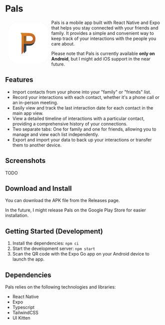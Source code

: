 # Pals

<img src="./assets/images/pals-logo.png" align="left" width="128" hspace="10" vspace="10" style="background-color: #DAD2C8; border-radius: 24px;" />

Pals is a mobile app built with React Native and Expo that helps you stay connected with your friends and family. It provides a simple and convenient way to keep track of your interactions with the people you care about.

Please note that Pals is currently available **only on Android**, but I might add iOS support in the near future.

## Features

- Import contacts from your phone into your "family" or "friends" list.
- Record your interactions with each contact, whether it's a phone call or an in-person meeting.
- Easily view and track the last interaction date for each contact in the main app view.
- View a detailed timeline of interactions with a particular contact, providing a comprehensive history of your connections.
- Two separate tabs: One for family and one for friends, allowing you to manage and view each list independently.
- Export and import your data to back up your interactions or transfer them to another device.

## Screenshots

TODO

## Download and Install

You can download the APK file from the Releases page.

In the future, I might release Pals on the Google Play Store for easier installation.

## Getting Started (Development)

1. Install the dependencies: `npm ci`
2. Start the development server: `npm start`
3. Scan the QR code with the Expo Go app on your Android device to launch the app.

## Dependencies

Pals relies on the following technologies and libraries:

- React Native
- Expo
- Typescript
- TailwindCSS
- UI Kitten
